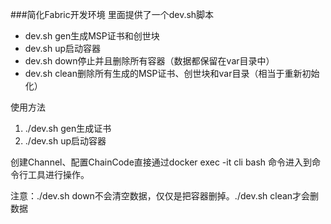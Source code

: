 ###简化Fabric开发环境
里面提供了一个dev.sh脚本

* dev.sh gen生成MSP证书和创世块
* dev.sh up启动容器
* dev.sh down停止并且删除所有容器（数据都保留在var目录中）
* dev.sh clean删除所有生成的MSP证书、创世块和var目录（相当于重新初始化）


使用方法
1. ./dev.sh gen生成证书
2. ./dev.sh up启动容器

创建Channel、配置ChainCode直接通过docker exec -it cli bash 命令进入到命令行工具进行操作。

注意：./dev.sh down不会清空数据，仅仅是把容器删掉。./dev.sh clean才会删数据